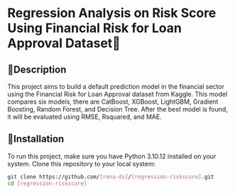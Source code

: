 # Regression Analysis on Risk Score Using Financial Risk for Loan Approval Dataset💸

## 📝Description
This project aims to build a default prediction model in the financial sector using the Financial Risk for Loan Approval dataset from Kaggle. This model compares six models, there are CatBoost, XGBoost, LightGBM, Gradient Boosting, Random Forest, and Decision Tree. After the best model is found, it will be evaluated using RMSE, Rsquared, and MAE.

## 🔗Installation
To run this project, make sure you have Python 3.10.12 installed on your system. Clone this repository to your local system:
``` bash
git clone https://github.com/[rena-ds]/[regression-riskscore].git
cd [regression-riskscore]
